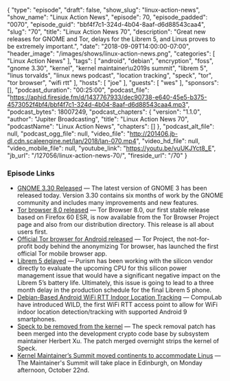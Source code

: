 {
  "type": "episode",
  "draft": false,
  "show_slug": "linux-action-news",
  "show_name": "Linux Action News",
  "episode": 70,
  "episode_padded": "0070",
  "episode_guid": "bbf4f7c1-324d-4b04-8aaf-d6d88543caa4",
  "slug": "70",
  "title": "Linux Action News 70",
  "description": "Great new releases for GNOME and Tor, delays for the Librem 5, and Linus proves to be extremely important.",
  "date": "2018-09-09T14:00:00-07:00",
  "header_image": "/images/shows/linux-action-news.png",
  "categories": [
    "Linux Action News"
  ],
  "tags": [
    "android",
    "debian",
    "encryption",
    "foss",
    "gnome 3.30",
    "kernel",
    "kernel maintainer\u2019s summit",
    "librem 5",
    "linus torvalds",
    "linux news podcast",
    "location tracking",
    "speck",
    "tor",
    "tor browser",
    "wifi rtt"
  ],
  "hosts": [
    "joe"
  ],
  "guests": [
    "wes"
  ],
  "sponsors": [],
  "podcast_duration": "00:25:00",
  "podcast_file": "https://aphid.fireside.fm/d/1437767933/dec90738-e640-45e5-b375-4573052f4bf4/bbf4f7c1-324d-4b04-8aaf-d6d88543caa4.mp3",
  "podcast_bytes": 18007249,
  "podcast_chapters": {
    "version": "1.1.0",
    "author": "Jupiter Broadcasting",
    "title": "Linux Action News 70",
    "podcastName": "Linux Action News",
    "chapters": []
  },
  "podcast_alt_file": null,
  "podcast_ogg_file": null,
  "video_file": "http://201406.jb-dl.cdn.scaleengine.net/lan/2018/lan-070.mp4",
  "video_hd_file": null,
  "video_mobile_file": null,
  "youtube_link": "https://youtu.be/vuUKJYct8_E",
  "jb_url": "/127056/linux-action-news-70/",
  "fireside_url": "/70"
}


### Episode Links

  * [GNOME 3.30 Released](https://www.gnome.org/news/2018/09/gnome-3-30-released/ "GNOME 3.30 Released") — The latest version of GNOME 3 has been released today. Version 3.30 contains six months of work by the GNOME community and includes many improvements and new features.
  * [Tor browser 8.0 released](https://blog.torproject.org/new-release-tor-browser-80 "Tor browser 8.0 released") — Tor Browser 8.0, our first stable release based on Firefox 60 ESR, is now available from the Tor Browser Project page and also from our distribution directory. This release is all about users first.
  * [Official Tor browser for Android released](https://venturebeat.com/2018/09/07/tor-gets-its-first-official-mobile-browser/ "Official Tor browser for Android released") — Tor Project, the not-for-profit body behind the anonymizing Tor browser, has launched the first official Tor mobile browser app.
  * [Librem 5 delayed](https://puri.sm/posts/2018-09-librem5-hardware-roadmap-announcement/ "Librem 5 delayed") — Purism has been working with the silicon vendor directly to evaluate the upcoming CPU for this silicon power management issue that would have a significant negative impact on the Librem 5’s battery life. Ultimately, this issue is going to lead to a three month delay in the production schedule for the final Librem 5 phone.
  * [Debian-Based Android WiFi RTT Indoor Location Tracking](https://www.phoronix.com/scan.php?page=news_item&px=CompuLab-WILD-WiFi-Tracking "Debian-Based Android WiFi RTT Indoor Location Tracking") — CompuLab have introduced WILD, the first WiFi RTT access point to allow for WiFi indoor location detection/tracking with supported Android 9 smartphones.
  * [Speck to be removed from the kernel](https://www.phoronix.com/scan.php?page=news_item&px=Speck-Dropping-Next-Kernel "Speck to be removed from the kernel") — The speck removal patch has been merged into the development crypto code base by subsystem maintainer Herbert Xu. The patch merged overnight strips the kernel of Speck. 
  * [Kernel Maintainer’s Summit moved continents to accommodate Linus](https://lists.linuxfoundation.org/pipermail/ksummit-discuss/2018-September/005308.html "Kernel Maintainer’s Summit moved continents to accommodate Linus") — The Maintainer's Summit will take place in Edinburgh, on Monday afternoon, October 22nd.


